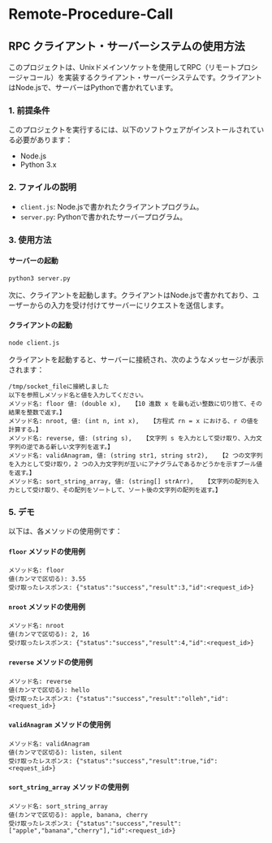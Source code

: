# Remote-Procedure-Call

## RPC クライアント・サーバーシステムの使用方法

このプロジェクトは、Unixドメインソケットを使用してRPC（リモートプロシージャコール）を実装するクライアント・サーバーシステムです。クライアントはNode.jsで、サーバーはPythonで書かれています。

### 1. 前提条件

このプロジェクトを実行するには、以下のソフトウェアがインストールされている必要があります：

- Node.js
- Python 3.x

### 2. ファイルの説明

- `client.js`: Node.jsで書かれたクライアントプログラム。
- `server.py`: Pythonで書かれたサーバープログラム。

### 3. 使用方法

#### サーバーの起動

```sh
python3 server.py
```

次に、クライアントを起動します。クライアントはNode.jsで書かれており、ユーザーからの入力を受け付けてサーバーにリクエストを送信します。

#### クライアントの起動

```sh
node client.js
```

クライアントを起動すると、サーバーに接続され、次のようなメッセージが表示されます：

```
/tmp/socket_fileに接続しました
以下を参照しメソッド名と値を入力してください。
メソッド名: floor 値: (double x),   【10 進数 x を最も近い整数に切り捨て、その結果を整数で返す。】
メソッド名: nroot, 値: (int n, int x),   【方程式 rn = x における、r の値を計算する。】
メソッド名: reverse, 値: (string s),   【文字列 s を入力として受け取り、入力文字列の逆である新しい文字列を返す。】
メソッド名: validAnagram, 値: (string str1, string str2),   【2 つの文字列を入力として受け取り，2 つの入力文字列が互いにアナグラムであるかどうかを示すブール値を返す。】
メソッド名: sort_string_array, 値: (string[] strArr),   【文字列の配列を入力として受け取り、その配列をソートして、ソート後の文字列の配列を返す。】
```

### 5. デモ

以下は、各メソッドの使用例です：

#### `floor` メソッドの使用例

```
メソッド名: floor
値(カンマで区切る): 3.55
受け取ったレスポンス: {"status":"success","result":3,"id":<request_id>}
```

#### `nroot` メソッドの使用例

```
メソッド名: nroot
値(カンマで区切る): 2, 16
受け取ったレスポンス: {"status":"success","result":4,"id":<request_id>}
```

#### `reverse` メソッドの使用例

```
メソッド名: reverse
値(カンマで区切る): hello
受け取ったレスポンス: {"status":"success","result":"olleh","id":<request_id>}
```

#### `validAnagram` メソッドの使用例

```
メソッド名: validAnagram
値(カンマで区切る): listen, silent
受け取ったレスポンス: {"status":"success","result":true,"id":<request_id>}
```

#### `sort_string_array` メソッドの使用例

```
メソッド名: sort_string_array
値(カンマで区切る): apple, banana, cherry
受け取ったレスポンス: {"status":"success","result":["apple","banana","cherry"],"id":<request_id>}
```
